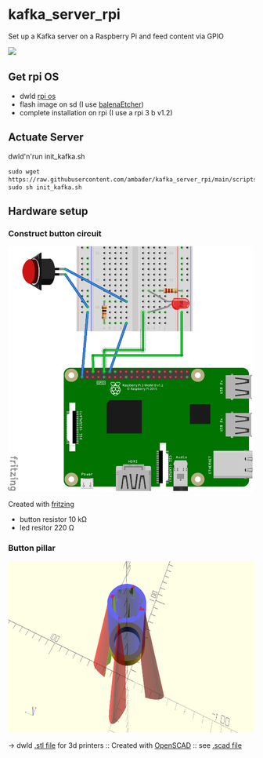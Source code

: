 # kafka_server_rpi
Set up a Kafka server on a Raspberry Pi and feed content via GPIO

<img src="https://images.unsplash.com/photo-1585141239600-03449aab6e10?ixlib=rb-1.2.1&ixid=MnwxMjA3fDB8MHxwaG90by1wYWdlfHx8fGVufDB8fHx8&auto=format&fit=crop&w=1050&q=80" width="525">

## Get rpi OS

* dwld [rpi os](https://downloads.raspberrypi.org/raspios_lite_armhf/images/raspios_lite_armhf-2021-05-28/2021-05-07-raspios-buster-armhf-lite.zip)
* flash image on sd (I use [balenaEtcher](https://www.balena.io/etcher/)) 
* complete installation on rpi (I use a rpi 3 b v1.2) 

## Actuate Server

dwld'n'run init_kafka.sh

```console
sudo wget https://raw.githubusercontent.com/ambader/kafka_server_rpi/main/scripts/init_kafka.sh
sudo sh init_kafka.sh
```
## Hardware setup

### Construct button circuit

<img src="https://raw.githubusercontent.com/ambader/kafka_server_rpi/main/img/circuit_diagram.png" width="500" height="500">

Created with [fritzing](https://fritzing.org/)

* button resistor 10 kΩ
* led resitor 220 Ω

### Button pillar

<img src="https://raw.githubusercontent.com/ambader/kafka_server_rpi/main/img/button.png" width="750" height="350">

-> dwld [.stl file](https://github.com/ambader/kafka_server_rpi/blob/main/img/button.stl) for 3d printers :: Created with [OpenSCAD](https://openscad.org/) :: see [.scad file](https://github.com/ambader/kafka_server_rpi/blob/main/scripts/button.scad)

